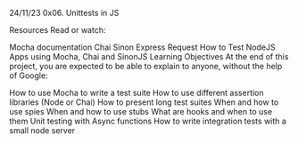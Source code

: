 24/11/23
0x06. Unittests in JS


Resources
Read or watch:

Mocha documentation
Chai
Sinon
Express
Request
How to Test NodeJS Apps using Mocha, Chai and SinonJS
Learning Objectives
At the end of this project, you are expected to be able to explain to anyone, without the help of Google:

How to use Mocha to write a test suite
How to use different assertion libraries (Node or Chai)
	How to present long test suites
	When and how to use spies
	When and how to use stubs
	What are hooks and when to use them
	Unit testing with Async functions
	How to write integration tests with a small node server

